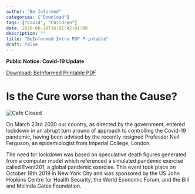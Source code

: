 ```yaml
---
author: "Be Informed"
categories: ["Download"]
tags: ["Covid", "Children"]
date: 2020-06-19T16:01:42+01:00
description: ""
title: "BeInformed Intro PDF Printable"
draft: false
---
```


**Public Notice: Covid-19 Update**

[Download: BeInformed Printable PDF](../ims/AVALON_RISING_4_PP_A4_to_A5_FOLD_BOOKLET_DOUBLE_SIDED_PRINT_READY.pdf) 

# Is the Cure worse than the Cause?

![Cafe Closed](../ims/cafe_closed.jpg)

On March 23rd 2020 our country, as directed by the government, entered lockdown in an abrupt turn around of approach to controlling the Covid-19 pandemic, having been advised by the recently resigned Professor Neil Ferguson, an epidemiologist from Imperial College, London.

The need for lockdown was based on speculative death figures generated from a computer model which referenced a simulated pandemic exercise called Event201, a global pandemic exercise. This event took place on October 18th 2019 in New York City and was sponsored by the US John Hopkins Centre for Health Security, the World Economic Forum, and the Bill and Melinda Gates Foundation.

